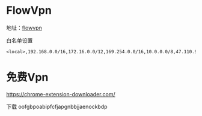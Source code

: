 # FlowVpn

地址：[flowvpn](https://www.flowvpn.com/)

白名单设置

```
<local>,192.168.0.0/16,172.16.0.0/12,169.254.0.0/16,10.0.0.0/8,47.110.93.152,*.baidu.com,*.aliyun.com,*.csdn.net,*.cnblogs.com,*.qq.com,*.*.qq.com,*.zhihu.com,*.mxhichina.com,*.oschina.net,*.tianmiwl.com,*.hztmwl.com,*.epubit.com,*.ituring.com.cn,*.aliyuncs.com,*.*.aliyuncs.com,*.163.com
```

# 免费Vpn

https://chrome-extension-downloader.com/

下载 oofgbpoabipfcfjapgnbbjjaenockbdp